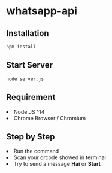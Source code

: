 # whatsapp-api

## Installation <a name = "installation"></a>

```
npm install
```

## Start Server <a name = "installation"></a>

```
node server.js
```

## Requirement
<li>Node.JS ^14</li>
<li>Chrome Browser / Chromium</li>

## Step by Step

<li>Run the command</li>
<li>Scan your qrcode showed in terminal</li>
<li>Try to send a message <strong>Hai</strong> or <strong>Start</strong></li>



